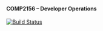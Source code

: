 #### COMP2156 – Developer Operations

[![Build Status](https://app.travis-ci.com/DYFEISGAR/COMP2156.svg?branch=main)](https://app.travis-ci.com/DYFEISGAR/COMP2156)